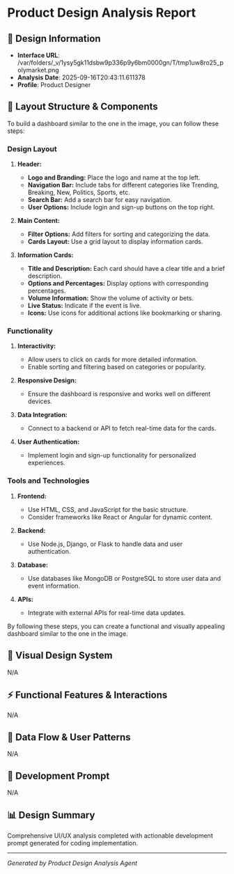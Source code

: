 # Product Design Analysis Report

## 🎨 Design Information
- **Interface URL**: /var/folders/_v/1ysy5gk11dsbw9p336p9y6bm0000gn/T/tmp1uw8ro25_polymarket.png
- **Analysis Date**: 2025-09-16T20:43:11.611378
- **Profile**: Product Designer

## 📐 Layout Structure & Components
To build a dashboard similar to the one in the image, you can follow these steps:

### Design Layout

1. **Header:**
   - **Logo and Branding:** Place the logo and name at the top left.
   - **Navigation Bar:** Include tabs for different categories like Trending, Breaking, New, Politics, Sports, etc.
   - **Search Bar:** Add a search bar for easy navigation.
   - **User Options:** Include login and sign-up buttons on the top right.

2. **Main Content:**
   - **Filter Options:** Add filters for sorting and categorizing the data.
   - **Cards Layout:** Use a grid layout to display information cards.

3. **Information Cards:**
   - **Title and Description:** Each card should have a clear title and a brief description.
   - **Options and Percentages:** Display options with corresponding percentages.
   - **Volume Information:** Show the volume of activity or bets.
   - **Live Status:** Indicate if the event is live.
   - **Icons:** Use icons for additional actions like bookmarking or sharing.

### Functionality

1. **Interactivity:**
   - Allow users to click on cards for more detailed information.
   - Enable sorting and filtering based on categories or popularity.

2. **Responsive Design:**
   - Ensure the dashboard is responsive and works well on different devices.

3. **Data Integration:**
   - Connect to a backend or API to fetch real-time data for the cards.

4. **User Authentication:**
   - Implement login and sign-up functionality for personalized experiences.

### Tools and Technologies

1. **Frontend:**
   - Use HTML, CSS, and JavaScript for the basic structure.
   - Consider frameworks like React or Angular for dynamic content.

2. **Backend:**
   - Use Node.js, Django, or Flask to handle data and user authentication.

3. **Database:**
   - Use databases like MongoDB or PostgreSQL to store user data and event information.

4. **APIs:**
   - Integrate with external APIs for real-time data updates.

By following these steps, you can create a functional and visually appealing dashboard similar to the one in the image.

## 🎨 Visual Design System
N/A

## ⚡ Functional Features & Interactions
N/A

## 🔄 Data Flow & User Patterns
N/A

## 🚀 Development Prompt
N/A

## 📊 Design Summary
Comprehensive UI/UX analysis completed with actionable development prompt generated for coding implementation.

---
*Generated by Product Design Analysis Agent*